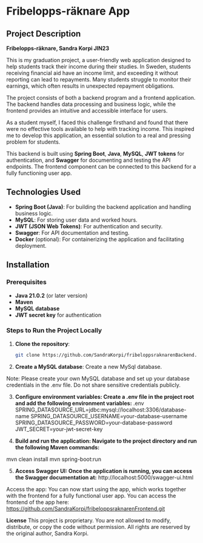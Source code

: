 # Fribelopps-räknare App

## Project Description

**Fribelopps-räknare, Sandra Korpi JIN23**

This is my graduation project, a user-friendly web application designed to help students track their income during their studies. In Sweden, students receiving financial aid have an income limit, and exceeding it without reporting can lead to repayments. Many students struggle to monitor their earnings, which often results in unexpected repayment obligations.

The project consists of both a backend program and a frontend application. The backend handles data processing and business logic, while the frontend provides an intuitive and accessible interface for users.

As a student myself, I faced this challenge firsthand and found that there were no effective tools available to help with tracking income. This inspired me to develop this application, an essential solution to a real and pressing problem for students.

This backend is built using **Spring Boot**, **Java**, **MySQL**, **JWT tokens** for authentication, and **Swagger** for documenting and testing the API endpoints. The frontend component can be connected to this backend for a fully functioning user app.

## Technologies Used

- **Spring Boot (Java)**: For building the backend application and handling business logic.
- **MySQL**: For storing user data and worked hours.
- **JWT (JSON Web Tokens)**: For authentication and security.
- **Swagger**: For API documentation and testing.
- **Docker** (optional): For containerizing the application and facilitating deployment.

## Installation

### Prerequisites

- **Java 21.0.2** (or later version)
- **Maven**
- **MySQL database**
- **JWT secret key** for authentication

### Steps to Run the Project Locally

1. **Clone the repository**:
   ```bash
   git clone https://github.com/SandraKorpi/fribeloppsraknarenBackend.git
2. **Create a MySQL database**:
Create a new MySql database.

Note: Please create your own MySQL database and set up your database credentials in the .env file. Do not share sensitive credentials publicly.

3. **Configure environment variables: Create a .env file in the project root and add the following environment variables:**
.env
SPRING_DATASOURCE_URL=jdbc:mysql://localhost:3306/database-name
SPRING_DATASOURCE_USERNAME=your-database-username
SPRING_DATASOURCE_PASSWORD=your-database-password
JWT_SECRET=your-jwt-secret-key

4. **Build and run the application: Navigate to the project directory and run the following Maven commands:**

mvn clean install
mvn spring-boot:run

5. **Access Swagger UI: Once the application is running, you can access the Swagger documentation at:**
http://localhost:5000/swagger-ui.html

Access the app: You can now start using the app, which works together with the frontend for a fully functional user app.
You can access the frontend of the app here: https://github.com/SandraKorpi/fribeloppsraknarenFrontend.git

**License**
This project is proprietary. You are not allowed to modify, distribute, or copy the code without permission. All rights are reserved by the original author, Sandra Korpi.
